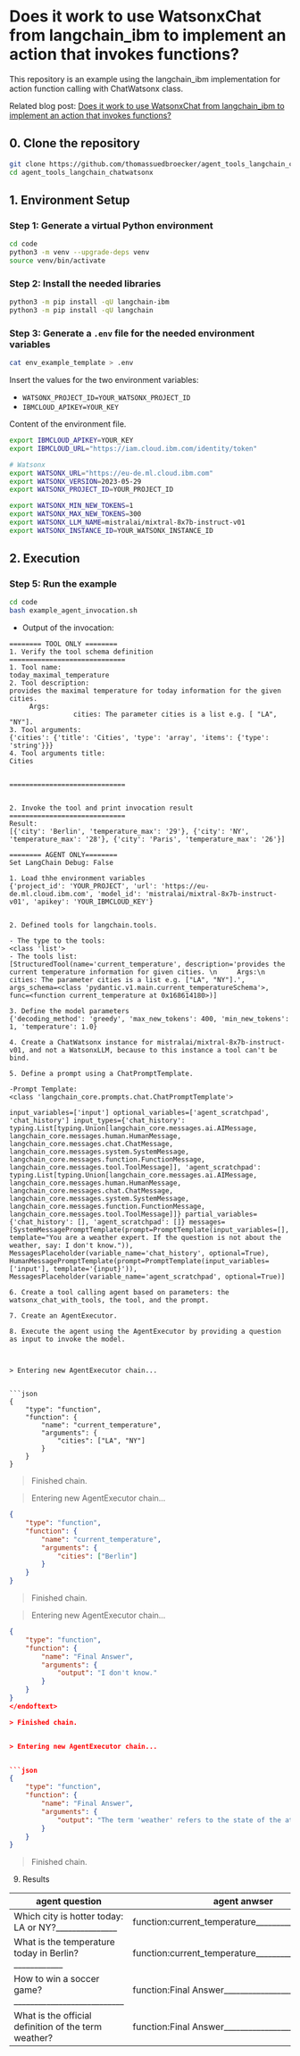 # Does it work to use WatsonxChat from langchain_ibm to implement an action that invokes functions?

This repository is an example using the langchain_ibm implementation for action function calling with ChatWatsonx class.

Related blog post: [Does it work to use WatsonxChat from langchain_ibm to implement an action that invokes functions?](https://wp.me/paelj4-1Sc)

## 0. Clone the repository

```sh
git clone https://github.com/thomassuedbroecker/agent_tools_langchain_chatwatsonx.git
cd agent_tools_langchain_chatwatsonx
```

## 1. Environment Setup

### Step 1: Generate a virtual Python environment

```sh
cd code
python3 -m venv --upgrade-deps venv
source venv/bin/activate
```

### Step 2: Install the needed libraries

```sh 
python3 -m pip install -qU langchain-ibm
python3 -m pip install -qU langchain
```

### Step 3: Generate a `.env` file for the needed environment variables

```sh
cat env_example_template > .env
```

Insert the values for the two environment variables: 

* `WATSONX_PROJECT_ID=YOUR_WATSONX_PROJECT_ID`
* `IBMCLOUD_APIKEY=YOUR_KEY`

Content of the environment file.

```sh
export IBMCLOUD_APIKEY=YOUR_KEY
export IBMCLOUD_URL="https://iam.cloud.ibm.com/identity/token"

# Watsonx
export WATSONX_URL="https://eu-de.ml.cloud.ibm.com"
export WATSONX_VERSION=2023-05-29
export WATSONX_PROJECT_ID=YOUR_PROJECT_ID

export WATSONX_MIN_NEW_TOKENS=1
export WATSONX_MAX_NEW_TOKENS=300
export WATSONX_LLM_NAME=mistralai/mixtral-8x7b-instruct-v01
export WATSONX_INSTANCE_ID=YOUR_WATSONX_INSTANCE_ID
```

## 2. Execution

### Step 5: Run the example

```sh
cd code
bash example_agent_invocation.sh
```

* Output of the invocation:

```sg
======== TOOL ONLY ========
1. Verify the tool schema definition
=============================
1. Tool name:
today_maximal_temperature
2. Tool description:
provides the maximal temperature for today information for the given cities. 
     Args:
                cities: The parameter cities is a list e.g. [ "LA", "NY"].
3. Tool arguments:
{'cities': {'title': 'Cities', 'type': 'array', 'items': {'type': 'string'}}}
4. Tool arguments title:
Cities


=============================


2. Invoke the tool and print invocation result
=============================
Result:
[{'city': 'Berlin', 'temperature_max': '29'}, {'city': 'NY', 'temperature_max': '28'}, {'city': 'Paris', 'temperature_max': '26'}]

======== AGENT ONLY========
Set LangChain Debug: False

1. Load thhe environment variables
{'project_id': 'YOUR_PROJECT', 'url': 'https://eu-de.ml.cloud.ibm.com', 'model_id': 'mistralai/mixtral-8x7b-instruct-v01', 'apikey': 'YOUR_IBMCLOUD_KEY'}


2. Defined tools for langchain.tools.

- The type to the tools:
<class 'list'>
- The tools list:
[StructuredTool(name='current_temperature', description='provides the current temperature information for given cities. \n     Args:\n                cities: The parameter cities is a list e.g. ["LA", "NY"].', args_schema=<class 'pydantic.v1.main.current_temperatureSchema'>, func=<function current_temperature at 0x168614180>)]

3. Define the model parameters
{'decoding_method': 'greedy', 'max_new_tokens': 400, 'min_new_tokens': 1, 'temperature': 1.0}

4. Create a ChatWatsonx instance for mistralai/mixtral-8x7b-instruct-v01, and not a WatsonxLLM, because to this instance a tool can't be bind.

5. Define a prompt using a ChatPromptTemplate.

-Prompt Template:
<class 'langchain_core.prompts.chat.ChatPromptTemplate'>

input_variables=['input'] optional_variables=['agent_scratchpad', 'chat_history'] input_types={'chat_history': typing.List[typing.Union[langchain_core.messages.ai.AIMessage, langchain_core.messages.human.HumanMessage, langchain_core.messages.chat.ChatMessage, langchain_core.messages.system.SystemMessage, langchain_core.messages.function.FunctionMessage, langchain_core.messages.tool.ToolMessage]], 'agent_scratchpad': typing.List[typing.Union[langchain_core.messages.ai.AIMessage, langchain_core.messages.human.HumanMessage, langchain_core.messages.chat.ChatMessage, langchain_core.messages.system.SystemMessage, langchain_core.messages.function.FunctionMessage, langchain_core.messages.tool.ToolMessage]]} partial_variables={'chat_history': [], 'agent_scratchpad': []} messages=[SystemMessagePromptTemplate(prompt=PromptTemplate(input_variables=[], template="You are a weather expert. If the question is not about the weather, say: I don't know.")), MessagesPlaceholder(variable_name='chat_history', optional=True), HumanMessagePromptTemplate(prompt=PromptTemplate(input_variables=['input'], template='{input}')), MessagesPlaceholder(variable_name='agent_scratchpad', optional=True)]

6. Create a tool calling agent based on parameters: the watsonx_chat_with_tools, the tool, and the prompt.

7. Create an AgentExecutor.

8. Execute the agent using the AgentExecutor by providing a question as input to invoke the model.



> Entering new AgentExecutor chain...


```json
{
    "type": "function",
    "function": {
        "name": "current_temperature",
        "arguments": {
            "cities": ["LA", "NY"]
        }
    }
}
```

</endoftext>

> Finished chain.


> Entering new AgentExecutor chain...


```json
{
    "type": "function",
    "function": {
        "name": "current_temperature",
        "arguments": {
            "cities": ["Berlin"]
        }
    }
}
```
</endoftext>

> Finished chain.


> Entering new AgentExecutor chain...


```json
{
    "type": "function",
    "function": {
        "name": "Final Answer",
        "arguments": {
            "output": "I don't know."
        }
    }
}
</endoftext>

> Finished chain.


> Entering new AgentExecutor chain...


```json
{
    "type": "function",
    "function": {
        "name": "Final Answer",
        "arguments": {
            "output": "The term 'weather' refers to the state of the atmosphere at a particular place and time, with respect to temperature, humidity, cloudiness, wind, and atmospheric pressure."
        }
    }
}
```
</endoftext>

> Finished chain.
9. Results

|                 agent question                     |                  agent anwser                      |
|----------------------------------------------------|----------------------------------------------------|
|Which city is hotter today: LA or NY?_______________|function:current_temperature________________________|
|What is the temperature today in Berlin?____________|function:current_temperature________________________|
|How to win a soccer game?___________________________|function:Final Answer_______________________________|
|What is the official definition of the term weather?|function:Final Answer_______________________________|
```